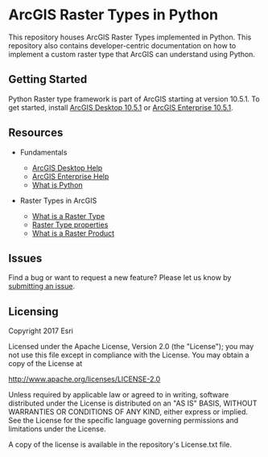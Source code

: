 # ArcGIS Raster Types in Python

This repository houses ArcGIS Raster Types implemented in Python. This repository also contains developer-centric documentation on how to implement a custom raster type that ArcGIS can understand using Python.


## Getting Started 

Python Raster type framework is part of ArcGIS starting at version 10.5.1. To get started, install [ArcGIS Desktop 10.5.1](http://desktop.arcgis.com/en/#apps) or [ArcGIS Enterprise 10.5.1](http://server.arcgis.com/en/). 

## Resources

- Fundamentals
  - [ArcGIS Desktop Help](http://desktop.arcgis.com/en/documentation/)
  - [ArcGIS Enterprise Help](http://server.arcgis.com/en/documentation/)
  - [What is Python](http://desktop.arcgis.com/en/desktop/latest/analyze/python/what-is-python-.htm)

- Raster Types in ArcGIS
  - [What is a Raster Type](http://desktop.arcgis.com/en/arcmap/latest/manage-data/raster-and-images/what-is-a-raster-type.htm)
  - [Raster Type properties](http://desktop.arcgis.com/en/arcmap/latest/manage-data/raster-and-images/raster-type-properties.htm)
  - [What is a Raster Product](http://desktop.arcgis.com/en/arcmap/latest/manage-data/raster-and-images/what-is-a-raster-product.htm)
  
## Issues

Find a bug or want to request a new feature? Please let us know by [submitting an issue](https://github.com/amitjain27/raster-types/issues).

## Licensing

Copyright 2017 Esri

Licensed under the Apache License, Version 2.0 (the "License"); you may not use this file except in compliance with the License. You may obtain a copy of the License at

http://www.apache.org/licenses/LICENSE-2.0

Unless required by applicable law or agreed to in writing, software distributed under the License is distributed on an "AS IS" BASIS, WITHOUT WARRANTIES OR CONDITIONS OF ANY KIND, either express or implied. See the License for the specific language governing permissions and limitations under the License.

A copy of the license is available in the repository's License.txt file.
